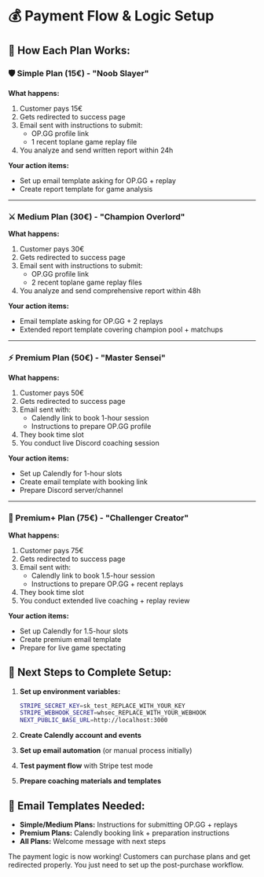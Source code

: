 # 💰 Payment Flow & Logic Setup

## 🎯 How Each Plan Works:

### **🛡️ Simple Plan (15€) - "Noob Slayer"**
**What happens:**
1. Customer pays 15€
2. Gets redirected to success page
3. Email sent with instructions to submit:
   - OP.GG profile link
   - 1 recent toplane game replay file
4. You analyze and send written report within 24h

**Your action items:**
- Set up email template asking for OP.GG + replay
- Create report template for game analysis

---

### **⚔️ Medium Plan (30€) - "Champion Overlord"**
**What happens:**
1. Customer pays 30€  
2. Gets redirected to success page
3. Email sent with instructions to submit:
   - OP.GG profile link
   - 2 recent toplane game replay files
4. You analyze and send comprehensive report within 48h

**Your action items:**
- Email template asking for OP.GG + 2 replays
- Extended report template covering champion pool + matchups

---

### **⚡ Premium Plan (50€) - "Master Sensei"**
**What happens:**
1. Customer pays 50€
2. Gets redirected to success page  
3. Email sent with:
   - Calendly link to book 1-hour session
   - Instructions to prepare OP.GG profile
4. They book time slot
5. You conduct live Discord coaching session

**Your action items:**
- Set up Calendly for 1-hour slots
- Create email template with booking link
- Prepare Discord server/channel

---

### **👑 Premium+ Plan (75€) - "Challenger Creator"**  
**What happens:**
1. Customer pays 75€
2. Gets redirected to success page
3. Email sent with:
   - Calendly link to book 1.5-hour session  
   - Instructions to prepare OP.GG + recent replays
4. They book time slot
5. You conduct extended live coaching + replay review

**Your action items:**
- Set up Calendly for 1.5-hour slots
- Create premium email template
- Prepare for live game spectating

## 🔄 **Next Steps to Complete Setup:**

1. **Set up environment variables:**
   ```bash
   STRIPE_SECRET_KEY=sk_test_REPLACE_WITH_YOUR_KEY
   STRIPE_WEBHOOK_SECRET=whsec_REPLACE_WITH_YOUR_WEBHOOK
   NEXT_PUBLIC_BASE_URL=http://localhost:3000
   ```

2. **Create Calendly account and events**
3. **Set up email automation** (or manual process initially)
4. **Test payment flow** with Stripe test mode
5. **Prepare coaching materials and templates**

## 📧 **Email Templates Needed:**

- **Simple/Medium Plans:** Instructions for submitting OP.GG + replays
- **Premium Plans:** Calendly booking link + preparation instructions  
- **All Plans:** Welcome message with next steps

The payment logic is now working! Customers can purchase plans and get redirected properly. You just need to set up the post-purchase workflow.
